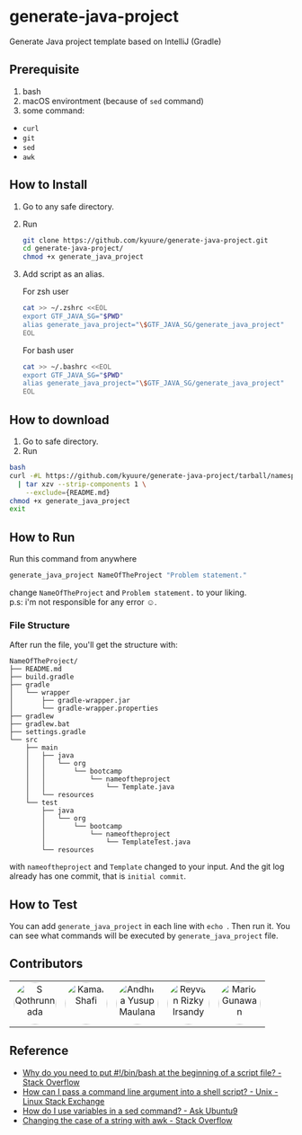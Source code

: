 # generate-java-project
Generate Java project template based on IntelliJ (Gradle)


## Prerequisite
1. bash
2. macOS environtment (because of `sed` command)
3. some command:
  - `curl`
  - `git`
  - `sed`
  - `awk`


## How to Install
1. Go to any safe directory.
2. Run
    ```sh
    git clone https://github.com/kyuure/generate-java-project.git
    cd generate-java-project/
    chmod +x generate_java_project
    ```
3. Add script as an alias.

    For zsh user
    ```sh
    cat >> ~/.zshrc <<EOL
    export GTF_JAVA_SG="$PWD"
    alias generate_java_project="\$GTF_JAVA_SG/generate_java_project"
    EOL
    ```

    For bash user
    ```sh
    cat >> ~/.bashrc <<EOL
    export GTF_JAVA_SG="$PWD"
    alias generate_java_project="\$GTF_JAVA_SG/generate_java_project"
    EOL
    ```
    
## How to download
1. Go to safe directory.
2. Run
```sh
bash
curl -#L https://github.com/kyuure/generate-java-project/tarball/namespaces \
  | tar xzv --strip-components 1 \
    --exclude={README.md}
chmod +x generate_java_project
exit
```

## How to Run
Run this command from anywhere
```sh
generate_java_project NameOfTheProject "Problem statement."
```
change `NameOfTheProject` and `Problem statement.` to your liking. <br>
p.s: i'm not responsible for any error ☺️.

### File Structure
After run the file, you'll get the structure with:
```
NameOfTheProject/
├── README.md
├── build.gradle
├── gradle
│   └── wrapper
│       ├── gradle-wrapper.jar
│       └── gradle-wrapper.properties
├── gradlew
├── gradlew.bat
├── settings.gradle
└── src
    ├── main
    │   ├── java
    │   │   └── org
    │   │       └── bootcamp
    │   │           └── nameoftheproject
    │   │               └── Template.java
    │   └── resources
    └── test
        ├── java
        │   └── org
        │       └── bootcamp
        │           └── nameoftheproject
        │               └── TemplateTest.java
        └── resources
```
with `nameoftheproject` and `Template` changed to your input.
And the git log already has one commit, that is `initial commit`.


## How to Test
You can add `generate_java_project` in each line with `echo `.
Then run it. You can see what commands will be executed by `generate_java_project` file.


## Contributors
<table>
  <tr>
<td align="center">
  <img src="https://avatars.githubusercontent.com/kyuure" width="75px;" alt="S Qothrunnada" style="border-radius:50%"/>
  <br/>
</td>
<td align="center">
  <img src="https://avatars.githubusercontent.com/mastree" width="75px;" alt="Kamal Shafi" style="border-radius:50%"/>
  <br/>
</td>
<td align="center">
  <img src="https://avatars.githubusercontent.com/andhikayusup" width="75px;" alt="Andhika Yusup Maulana" style="border-radius:50%"/>
  <br/>
</td>
<td align="center">
  <img src="https://avatars.githubusercontent.com/BeRay31" width="75px;" alt="Reyvan Rizky Irsandy" style="border-radius:50%"/>
  <br/>
</td>
<td align="center">
  <img src="https://avatars.githubusercontent.com/margunwa123" width="75px;" alt="Mario Gunawan" style="border-radius:50%"/>
  <br/>
</td>
  </tr>
</table>



## Reference
- [Why do you need to put #!/bin/bash at the beginning of a script file? - Stack Overflow](https://stackoverflow.com/questions/8967902/why-do-you-need-to-put-bin-bash-at-the-beginning-of-a-script-file)
- [How can I pass a command line argument into a shell script? - Unix - Linux Stack Exchange](https://unix.stackexchange.com/questions/31414/how-can-i-pass-a-command-line-argument-into-a-shell-script)
- [How do I use variables in a sed command? - Ask Ubuntu9](https://askubuntu.com/questions/76808/how-do-i-use-variables-in-a-sed-command)
- [Changing the case of a string with awk - Stack Overflow](https://stackoverflow.com/questions/14139672/changing-the-case-of-a-string-with-awk)
